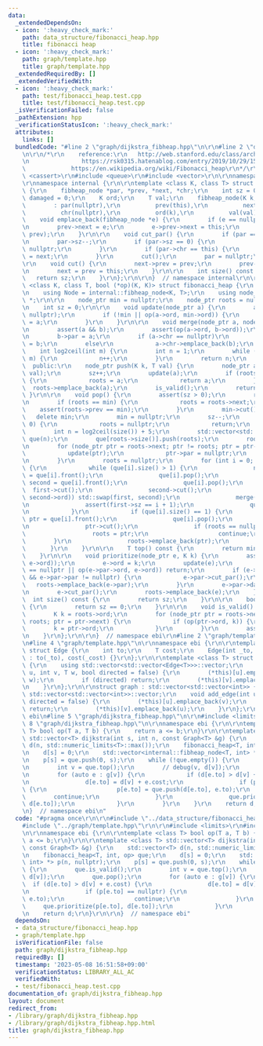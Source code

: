 ```yaml
---
data:
  _extendedDependsOn:
  - icon: ':heavy_check_mark:'
    path: data_structure/fibonacci_heap.hpp
    title: fibonacci heap
  - icon: ':heavy_check_mark:'
    path: graph/template.hpp
    title: graph/template.hpp
  _extendedRequiredBy: []
  _extendedVerifiedWith:
  - icon: ':heavy_check_mark:'
    path: test/fibonacci_heap.test.cpp
    title: test/fibonacci_heap.test.cpp
  _isVerificationFailed: false
  _pathExtension: hpp
  _verificationStatusIcon: ':heavy_check_mark:'
  attributes:
    links: []
  bundledCode: "#line 2 \"graph/dijkstra_fibheap.hpp\"\n\r\n#line 2 \"data_structure/fibonacci_heap.hpp\"\
    \n\r\n/*\r\n    reference:\r\n   http://web.stanford.edu/class/archive/cs/cs166/cs166.1186/lectures/09/Slides09.pdf\r\
    \n               https://rsk0315.hatenablog.com/entry/2019/10/29/151823\r\n  \
    \             https://en.wikipedia.org/wiki/Fibonacci_heap\r\n*/\r\n\r\n#include\
    \ <cassert>\r\n#include <queue>\r\n#include <vector>\r\n\r\nnamespace ebi {\r\n\
    \r\nnamespace internal {\r\n\r\ntemplate <class K, class T> struct fibheap_node\
    \ {\r\n    fibheap_node *par, *prev, *next, *chr;\r\n    int sz = 0;\r\n    bool\
    \ damaged = 0;\r\n    K ord;\r\n    T val;\r\n    fibheap_node(K k, T val)\r\n\
    \        : par(nullptr),\r\n          prev(this),\r\n          next(this),\r\n\
    \          chr(nullptr),\r\n          ord(k),\r\n          val(val) {}\r\n\r\n\
    \    void emplace_back(fibheap_node *e) {\r\n        if (e == nullptr) return;\r\
    \n        prev->next = e;\r\n        e->prev->next = this;\r\n        std::swap(e->prev,\
    \ prev);\r\n    }\r\n\r\n    void cut_par() {\r\n        if (par == nullptr) return;\r\
    \n        par->sz--;\r\n        if (par->sz == 0) {\r\n            par->chr =\
    \ nullptr;\r\n        }\r\n        if (par->chr == this) {\r\n            par->chr\
    \ = next;\r\n        }\r\n        cut();\r\n        par = nullptr;\r\n    }\r\n\
    \r\n    void cut() {\r\n        next->prev = prev;\r\n        prev->next = next;\r\
    \n        next = prev = this;\r\n    }\r\n\r\n    int size() const {\r\n     \
    \   return sz;\r\n    }\r\n};\r\n\r\n}  // namespace internal\r\n\r\ntemplate\
    \ <class K, class T, bool (*op)(K, K)> struct fibonacci_heap {\r\n  private:\r\
    \n    using Node = internal::fibheap_node<K, T>;\r\n    using node_ptr = Node\
    \ *;\r\n\r\n    node_ptr min = nullptr;\r\n    node_ptr roots = nullptr;\r\n\r\
    \n    int sz = 0;\r\n\r\n    void update(node_ptr a) {\r\n        assert(a !=\
    \ nullptr);\r\n        if (!min || op(a->ord, min->ord)) {\r\n            min\
    \ = a;\r\n        }\r\n    }\r\n\r\n    void merge(node_ptr a, node_ptr b) {\r\
    \n        assert(a && b);\r\n        assert(op(a->ord, b->ord));\r\n        a->sz++;\r\
    \n        b->par = a;\r\n        if (a->chr == nullptr)\r\n            a->chr\
    \ = b;\r\n        else\r\n            a->chr->emplace_back(b);\r\n    }\r\n\r\n\
    \    int log2ceil(int m) {\r\n        int n = 1;\r\n        while ((1 << n) <\
    \ m) {\r\n            n++;\r\n        }\r\n        return n;\r\n    }\r\n\r\n\
    \  public:\r\n    node_ptr push(K k, T val) {\r\n        node_ptr a = new Node(k,\
    \ val);\r\n        sz++;\r\n        update(a);\r\n        if (roots == nullptr)\
    \ {\r\n            roots = a;\r\n            return a;\r\n        }\r\n      \
    \  roots->emplace_back(a);\r\n        is_valid();\r\n        return a;\r\n   \
    \ }\r\n\r\n    void pop() {\r\n        assert(sz > 0);\r\n        roots->emplace_back(min->chr);\r\
    \n        if (roots == min) {\r\n            roots = roots->next;\r\n        \
    \    assert(roots->prev == min);\r\n        }\r\n        min->cut();\r\n     \
    \   delete min;\r\n        min = nullptr;\r\n        sz--;\r\n        if (sz ==\
    \ 0) {\r\n            roots = nullptr;\r\n            return;\r\n        }\r\n\
    \        int n = log2ceil(size()) + 5;\r\n        std::vector<std::queue<node_ptr>>\
    \ que(n);\r\n        que[roots->size()].push(roots);\r\n        roots->par = nullptr;\r\
    \n        for (node_ptr ptr = roots->next; ptr != roots; ptr = ptr->next) {\r\n\
    \            update(ptr);\r\n            ptr->par = nullptr;\r\n            que[ptr->size()].push(ptr);\r\
    \n        }\r\n        roots = nullptr;\r\n        for (int i = 0; i < n; i++)\
    \ {\r\n            while (que[i].size() > 1) {\r\n                node_ptr first\
    \ = que[i].front();\r\n                que[i].pop();\r\n                node_ptr\
    \ second = que[i].front();\r\n                que[i].pop();\r\n              \
    \  first->cut();\r\n                second->cut();\r\n                if (!op(first->ord,\
    \ second->ord)) std::swap(first, second);\r\n                merge(first, second);\r\
    \n                assert(first->sz == i + 1);\r\n                que[first->size()].push(first);\r\
    \n            }\r\n            if (que[i].size() == 1) {\r\n                node_ptr\
    \ ptr = que[i].front();\r\n                que[i].pop();\r\n                update(ptr);\r\
    \n                ptr->cut();\r\n                if (roots == nullptr) {\r\n \
    \                   roots = ptr;\r\n                    continue;\r\n        \
    \        }\r\n                roots->emplace_back(ptr);\r\n            }\r\n \
    \       }\r\n    }\r\n\r\n    T top() const {\r\n        return min->val;\r\n\
    \    }\r\n\r\n    void prioritize(node_ptr e, K k) {\r\n        assert(e && op(k,\
    \ e->ord));\r\n        e->ord = k;\r\n        update(e);\r\n        if (e->par\
    \ == nullptr || op(e->par->ord, e->ord)) return;\r\n        if (e->par->damaged\
    \ && e->par->par != nullptr) {\r\n            e->par->cut_par();\r\n         \
    \   roots->emplace_back(e->par);\r\n        }\r\n        e->par->damaged = true;\r\
    \n        e->cut_par();\r\n        roots->emplace_back(e);\r\n    }\r\n\r\n  \
    \  int size() const {\r\n        return sz;\r\n    }\r\n\r\n    bool empty() const\
    \ {\r\n        return sz == 0;\r\n    }\r\n\r\n    void is_valid() const {\r\n\
    \        K k = roots->ord;\r\n        for (node_ptr ptr = roots->next; ptr !=\
    \ roots; ptr = ptr->next) {\r\n            if (op(ptr->ord, k)) {\r\n        \
    \        k = ptr->ord;\r\n            }\r\n        }\r\n        assert(k == min->ord);\r\
    \n    }\r\n};\r\n\r\n}  // namespace ebi\r\n#line 2 \"graph/template.hpp\"\n\r\
    \n#line 4 \"graph/template.hpp\"\n\r\nnamespace ebi {\r\n\r\ntemplate <class T>\
    \ struct Edge {\r\n    int to;\r\n    T cost;\r\n    Edge(int _to, T _cost = 1)\
    \ : to(_to), cost(_cost) {}\r\n};\r\n\r\ntemplate <class T> struct Graph : std::vector<std::vector<Edge<T>>>\
    \ {\r\n    using std::vector<std::vector<Edge<T>>>::vector;\r\n    void add_edge(int\
    \ u, int v, T w, bool directed = false) {\r\n        (*this)[u].emplace_back(v,\
    \ w);\r\n        if (directed) return;\r\n        (*this)[v].emplace_back(u, w);\r\
    \n    }\r\n};\r\n\r\nstruct graph : std::vector<std::vector<int>> {\r\n    using\
    \ std::vector<std::vector<int>>::vector;\r\n    void add_edge(int u, int v, bool\
    \ directed = false) {\r\n        (*this)[u].emplace_back(v);\r\n        if (directed)\
    \ return;\r\n        (*this)[v].emplace_back(u);\r\n    }\r\n};\r\n\r\n}  // namespace\
    \ ebi\n#line 5 \"graph/dijkstra_fibheap.hpp\"\n\r\n#include <limits>\r\n#line\
    \ 8 \"graph/dijkstra_fibheap.hpp\"\n\r\nnamespace ebi {\r\n\r\ntemplate <class\
    \ T> bool op(T a, T b) {\r\n    return a <= b;\r\n}\r\n\r\ntemplate <class T>\
    \ std::vector<T> dijkstra(int s, int n, const Graph<T> &g) {\r\n    std::vector<T>\
    \ d(n, std::numeric_limits<T>::max());\r\n    fibonacci_heap<T, int, op> que;\r\
    \n    d[s] = 0;\r\n    std::vector<internal::fibheap_node<T, int> *> p(n, nullptr);\r\
    \n    p[s] = que.push(0, s);\r\n    while (!que.empty()) {\r\n        que.is_valid();\r\
    \n        int v = que.top();\r\n        // debug(v, d[v]);\r\n        que.pop();\r\
    \n        for (auto e : g[v]) {\r\n            if (d[e.to] > d[v] + e.cost) {\r\
    \n                d[e.to] = d[v] + e.cost;\r\n                if (p[e.to] == nullptr)\
    \ {\r\n                    p[e.to] = que.push(d[e.to], e.to);\r\n            \
    \        continue;\r\n                }\r\n                que.prioritize(p[e.to],\
    \ d[e.to]);\r\n            }\r\n        }\r\n    }\r\n    return d;\r\n}\r\n\r\
    \n}  // namespace ebi\n"
  code: "#pragma once\r\n\r\n#include \"../data_structure/fibonacci_heap.hpp\"\r\n\
    #include \"../graph/template.hpp\"\r\n\r\n#include <limits>\r\n#include <vector>\r\
    \n\r\nnamespace ebi {\r\n\r\ntemplate <class T> bool op(T a, T b) {\r\n    return\
    \ a <= b;\r\n}\r\n\r\ntemplate <class T> std::vector<T> dijkstra(int s, int n,\
    \ const Graph<T> &g) {\r\n    std::vector<T> d(n, std::numeric_limits<T>::max());\r\
    \n    fibonacci_heap<T, int, op> que;\r\n    d[s] = 0;\r\n    std::vector<internal::fibheap_node<T,\
    \ int> *> p(n, nullptr);\r\n    p[s] = que.push(0, s);\r\n    while (!que.empty())\
    \ {\r\n        que.is_valid();\r\n        int v = que.top();\r\n        // debug(v,\
    \ d[v]);\r\n        que.pop();\r\n        for (auto e : g[v]) {\r\n          \
    \  if (d[e.to] > d[v] + e.cost) {\r\n                d[e.to] = d[v] + e.cost;\r\
    \n                if (p[e.to] == nullptr) {\r\n                    p[e.to] = que.push(d[e.to],\
    \ e.to);\r\n                    continue;\r\n                }\r\n           \
    \     que.prioritize(p[e.to], d[e.to]);\r\n            }\r\n        }\r\n    }\r\
    \n    return d;\r\n}\r\n\r\n}  // namespace ebi"
  dependsOn:
  - data_structure/fibonacci_heap.hpp
  - graph/template.hpp
  isVerificationFile: false
  path: graph/dijkstra_fibheap.hpp
  requiredBy: []
  timestamp: '2023-05-08 16:51:58+09:00'
  verificationStatus: LIBRARY_ALL_AC
  verifiedWith:
  - test/fibonacci_heap.test.cpp
documentation_of: graph/dijkstra_fibheap.hpp
layout: document
redirect_from:
- /library/graph/dijkstra_fibheap.hpp
- /library/graph/dijkstra_fibheap.hpp.html
title: graph/dijkstra_fibheap.hpp
---
```


